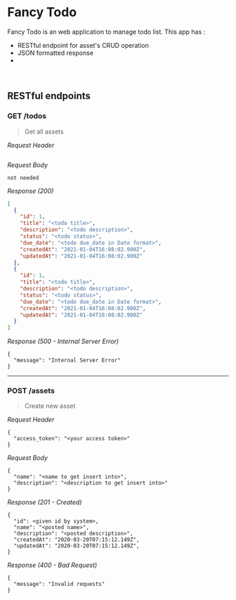 # Fancy Todo
Fancy Todo is an web application to manage todo list. This app has : 
* RESTful endpoint for asset's CRUD operation
* JSON formatted response
* 

&nbsp;

## RESTful endpoints

### GET /todos

> Get all assets

_Request Header_
```

```

_Request Body_
```
not needed
```

_Response (200)_
```json
[
  {
    "id": 1,
    "title": "<todo title>",
    "description": "<todo description>",
    "status": "<todo status>",
    "due_date": "<todo due_date in Date format>",
    "createdAt": "2021-01-04T16:08:02.900Z",
    "updatedAt": "2021-01-04T16:08:02.900Z"
  },
  {
    "id": 1,
    "title": "<todo title>",
    "description": "<todo description>",
    "status": "<todo status>",
    "due_date": "<todo due_date in Date format>",
    "createdAt": "2021-01-04T16:08:02.900Z",
    "updatedAt": "2021-01-04T16:08:02.900Z"
  }
]
```

_Response (500 - Internal Server Error)_
```
{
  "message": "Internal Server Error"
}
```
---
### POST /assets

> Create new asset

_Request Header_
```
{
  "access_token": "<your access token>"
}
```

_Request Body_
```
{
  "name": "<name to get insert into>",
  "description": "<description to get insert into>"
}
```

_Response (201 - Created)_
```
{
  "id": <given id by system>,
  "name": "<posted name>",
  "description": "<posted description>",
  "createdAt": "2020-03-20T07:15:12.149Z",
  "updatedAt": "2020-03-20T07:15:12.149Z",
}
```

_Response (400 - Bad Request)_
```
{
  "message": "Invalid requests"
}
```